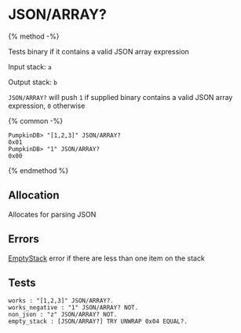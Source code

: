 # JSON/ARRAY?

{% method -%}

Tests binary if it contains a valid JSON array expression

Input stack: `a`

Output stack: `b`

`JSON/ARRAY?` will push `1` if supplied binary contains a valid JSON array
expression, `0` otherwise

{% common -%}

```
PumpkinDB> "[1,2,3]" JSON/ARRAY?
0x01
PumpkinDB> "1" JSON/ARRAY?
0x00
```

{% endmethod %}

## Allocation

Allocates for parsing JSON

## Errors

[EmptyStack](../errors/EmptyStack.md) error if there are less than one item on the stack

## Tests

```test
works : "[1,2,3]" JSON/ARRAY?.
works_negative : "1" JSON/ARRAY? NOT.
non_json : "z" JSON/ARRAY? NOT.
empty_stack : [JSON/ARRAY?] TRY UNWRAP 0x04 EQUAL?.
```
